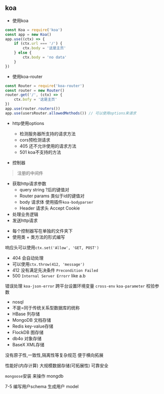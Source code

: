 ## koa
+ 使用koa
```js
const Koa = require('koa')
const app = new Koa()
app.use((ctx) => {
    if (ctx.url === '/') {
        ctx.body = '这是主页'
    } else {
        ctx.body = 'no data'
    }
})
```

+ 使用koa-router
```js
const Router = require('koa-router')
const router = new Router()
router.get('/', (ctx) => {
    ctx.bofy = '这是主页'
})
app.use(router.routers())
app.use(usersRouter.allowedMethods()) // 可以使用options来请求
```

+ http使用options
    - 检测服务器所支持的请求方法
    - cors预检测请求
    - 405 还不允许使用的请求方法
    - 501 koa不支持的方法

+ 控制器
> 注册的中间件

- 获取http请求参数
  - query string ?后的键值对
  - Router params 类似于id的键值对
  - body 请求体 使用插件`koa-bodyparser`
  - Header 请求头 Accept Cookie
- 处理业务逻辑
- 发送http请求

+ 每个控制器写在单独的文件夹下
+ 使用类 + 类方法的形式编写

响应头可以使用`ctx.set('Allow', 'GET, POST')`

+ 404 会自动处理
+ 可以使用`ctx.throw(412, 'message')`
+ 412 没有满足先决条件 `Precondition Failed`
+ 500 `Internal Server Errorr` like a.b

错误处理
`koa-json-error`
跨平台设置环境变量
`cross-env`
`koa-parameter` 校验参数

+ nosql
+ 不是=同于传统关系型数据库的统称
+ HBase 列存储
+ MongoDB 文档存储
+ Redis key-value存储
+ FlockDB 图存储
+ db4o 对象存储
+ BaseX XML存储

没有原子性,一致性,隔离性等复杂规范
便于横向拓展

性能好(内存计算)
大规模数据存储(可拓展性)
可靠安全

`mongoose`安装 来操作 mongdb

7-5 
编写用户schema 生成用户 model